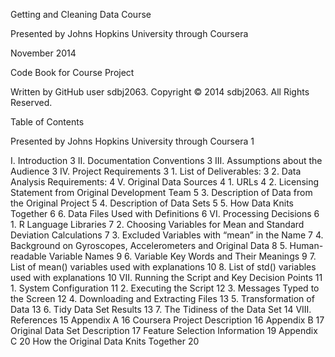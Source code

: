 Getting and Cleaning Data Course

Presented by Johns Hopkins University through Coursera

November 2014

Code Book for Course Project

Written by GitHub user sdbj2063. Copyright © 2014 sdbj2063. All Rights Reserved.

Table of Contents

Presented by Johns Hopkins University through Coursera	1


I.	Introduction	3
II.	Documentation Conventions	3
III.	Assumptions about the Audience	3
IV.	Project Requirements	3
    1.	List of Deliverables:	3
    2.	Data Analysis Requirements:	4
V.	Original Data Sources	4
    1.	URLs	4
    2.	Licensing Statement from Original Development Team	5
    3.	Description of Data from the Original Project	5
    4.	Description of Data Sets	5
    5.	How Data Knits Together	6
    6.	Data Files Used with Definitions	6
VI.	Processing Decisions	6
    1.	R Language Libraries	7
    2.	Choosing Variables for Mean and Standard Deviation Calculations	7
    3.	Excluded Variables with “mean” in the Name	7
    4.	Background on Gyroscopes, Accelerometers and Original Data	8
    5.	Human-readable Variable Names	9
    6.	Variable Key Words and Their Meanings	9
    7.	List of mean() variables used with explanations	10
    8.	List of std() variables used with explanations	10
VII.	Running the Script and Key Decision Points	11
    1.	System Configuration	11
    2.	Executing the Script	12
    3.	Messages Typed to the Screen	12
    4.	Downloading and Extracting Files	13
    5.	Transformation of Data	13
    6.	Tidy Data Set Results	13
    7.	The Tidiness of the Data Set	14
VIII.	References	15
Appendix A	16
    Coursera Project Description	16
Appendix B	17
    Original Data Set Description	17
    Feature Selection Information	19
Appendix C	20
    How the Original Data Knits Together	20



